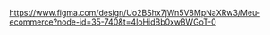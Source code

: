 https://www.figma.com/design/Uo2BShx7jWn5V8MpNaXRw3/Meu-ecommerce?node-id=35-740&t=4loHidBb0xw8WGoT-0